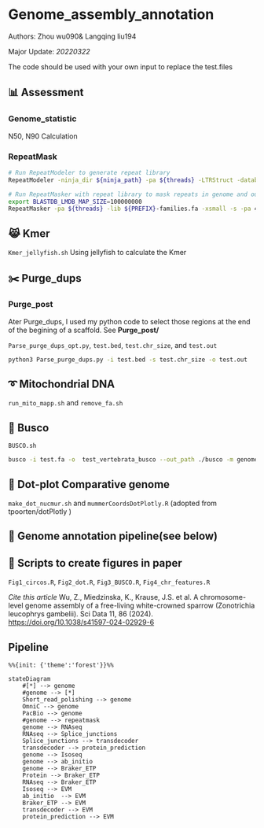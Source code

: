# Genome_assembly_annotation

Authors: Zhou wu090& Langqing liu194

Major Update: *20220322*

The code should be used with your own input to replace the test.files


## :bar_chart: Assessment

### Genome_statistic

N50, N90 Calculation

### RepeatMask

```bash
# Run RepeatModeler to generate repeat library
RepeatModeler -ninja_dir ${ninja_path} -pa ${threads} -LTRStruct -database ${PREFIX}_masked

# Run RepeatMasker with repeat library to mask repeats in genome and output results in GFF format
export BLASTDB_LMDB_MAP_SIZE=100000000
RepeatMasker -pa ${threads} -lib ${PREFIX}-families.fa -xsmall -s -pa 4 -gff -dir ${OUTPUT}/repeatmasker/ ${GENOME}
```

## :joy_cat: Kmer
`Kmer_jellyfish.sh` Using jellyfish to calculate the Kmer

## :scissors: Purge_dups

### Purge_post

Ater Purge_dups, I used my python code to select those regions at the end of the begining of a scaffold. 
See **Purge_post/**  

`Parse_purge_dups_opt.py`, `test.bed`, `test.chr_size`, and `test.out`

```bash
python3 Parse_purge_dups.py -i test.bed -s test.chr_size -o test.out
```

## :curly_loop: Mitochondrial DNA

`run_mito_mapp.sh` and `remove_fa.sh`

## :pushpin: Busco

`BUSCO.sh`

```sh
busco -i test.fa -o  test_vertebrata_busco --out_path ./busco -m genome -l vertebrata_odb10 -c 16 -f
```

## :triangular_ruler: Dot-plot Comparative genome

`make_dot_nucmur.sh` and `mummerCoordsDotPlotly.R` (adopted from tpoorten/dotPlotly )

## :trumpet: Genome annotation pipeline(see below)

## :eyes: Scripts to create figures in paper
`Fig1_circos.R`, `Fig2_dot.R`, `Fig3_BUSCO.R`, `Fig4_chr_features.R`

*Cite this article*
Wu, Z., Miedzinska, K., Krause, J.S. et al. A chromosome-level genome assembly of a free-living white-crowned sparrow (Zonotrichia leucophrys gambelii). Sci Data 11, 86 (2024). https://doi.org/10.1038/s41597-024-02929-6

## Pipeline

```mermaid
%%{init: {'theme':'forest'}}%%

stateDiagram
    #[*] --> genome
    #genome --> [*]
    Short_read_polishing --> genome
    OmniC --> genome
    PacBio --> genome
    #genome --> repeatmask
    genome --> RNAseq
    RNAseq --> Splice_junctions
    Splice_junctions --> transdecoder
    transdecoder --> protein_prediction
    genome --> Isoseq
    genome --> ab_initio 
    genome --> Braker_ETP
    Protein --> Braker_ETP
    RNAseq --> Braker_ETP
    Isoseq --> EVM
    ab_initio  --> EVM
    Braker_ETP --> EVM
    transdecoder --> EVM
    protein_prediction --> EVM
    
```



